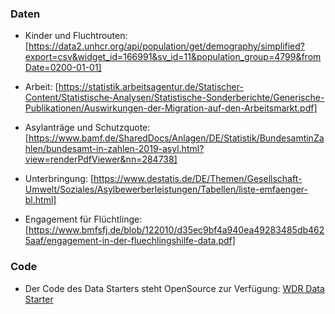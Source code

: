 ### Daten

- Kinder und Fluchtrouten: [https://data2.unhcr.org/api/population/get/demography/simplified?export=csv&widget_id=166991&sv_id=11&population_group=4799&fromDate=0200-01-01]

- Arbeit: [https://statistik.arbeitsagentur.de/Statischer-Content/Statistische-Analysen/Statistische-Sonderberichte/Generische-Publikationen/Auswirkungen-der-Migration-auf-den-Arbeitsmarkt.pdf]

- Asylanträge und Schutzquote: [https://www.bamf.de/SharedDocs/Anlagen/DE/Statistik/BundesamtinZahlen/bundesamt-in-zahlen-2019-asyl.html?view=renderPdfViewer&nn=284738]

- Unterbringung: [https://www.destatis.de/DE/Themen/Gesellschaft-Umwelt/Soziales/Asylbewerberleistungen/Tabellen/liste-emfaenger-bl.html]

- Engagement für Flüchtlinge: [https://www.bmfsfj.de/blob/122010/d35ec9bf4a940ea49283485db4625aaf/engagement-in-der-fluechlingshilfe-data.pdf]


### Code

- Der Code des Data Starters steht OpenSource zur Verfügung: [WDR Data Starter](https://github.com/wdr-data/starter/)
